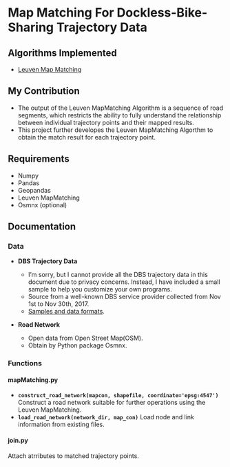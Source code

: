 # Map Matching For Dockless-Bike-Sharing Trajectory Data
## Algorithms Implemented
- [Leuven Map Matching](https://leuvenmapmatching.readthedocs.io/en/latest/index.html)
## My Contribution
- The output of the Leuven MapMatching Algorithm is a sequence of road segments, which restricts the ability to fully understand the relationship between individual trajectory points and their mapped results.
- This project further developes the Leuven MapMatching Algorthm to obtain the match result for each trajectory point.
  
## Requirements
- Numpy
- Pandas
- Geopandas
- Leuven MapMatching
- Osmnx (optional)
  
## Documentation
### Data
- **DBS Trajectory Data**
  - I’m sorry, but I cannot provide all the DBS trajectory data in this document due to privacy concerns. Instead, I have included a small sample to help you customize your own programs.
  - Source from a well-known DBS service provider collected from Nov 1st to Nov 30th, 2017.
  - [Samples and data formats](https://github.com/XiWen0627/MaxEnIRL_Try/blob/main/MapMatching/Sample.txt).
  
- **Road Network**  
  - Open data from Open Street Map(OSM).
  - Obtain by Python package Osmnx. 
  
### **Functions**
#### **mapMatching.py**
- **`construct_road_network(mapcon, shapefile, coordinate='epsg:4547')`** Construct a road network suitable for further operations using the Leuven MapMatching.
- **`load_road_network(network_dir, map_con)`** Load node and link information from existing files.
  
#### **join.py**
Attach atrributes to matched trajectory points.
